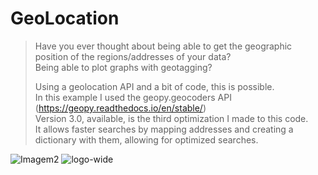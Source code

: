 # GeoLocation
>  
>Have you ever thought about being able to get the geographic position of the regions/addresses of your data?  
>Being able to plot graphs with geotagging?  
>
>Using a geolocation API and a bit of code, this is possible.  
>In this example I used the geopy.geocoders API (https://geopy.readthedocs.io/en/stable/)  
>Version 3.0, available, is the third optimization I made to this code.   
>It allows faster searches by mapping addresses and creating a dictionary with them, allowing for optimized searches.  

![Imagem2](https://user-images.githubusercontent.com/10830272/190016591-62a9063e-0e1f-4369-8b2b-4de731f09a1d.png)
![logo-wide](https://user-images.githubusercontent.com/10830272/190014580-1a0857e7-252f-438e-8777-e127c95f835f.png)
